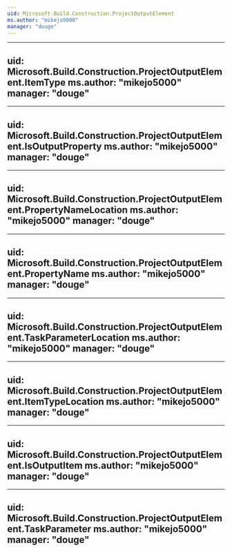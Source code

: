```yaml
---
uid: Microsoft.Build.Construction.ProjectOutputElement
ms.author: "mikejo5000"
manager: "douge"
---
```


---
uid: Microsoft.Build.Construction.ProjectOutputElement.ItemType
ms.author: "mikejo5000"
manager: "douge"
---

---
uid: Microsoft.Build.Construction.ProjectOutputElement.IsOutputProperty
ms.author: "mikejo5000"
manager: "douge"
---

---
uid: Microsoft.Build.Construction.ProjectOutputElement.PropertyNameLocation
ms.author: "mikejo5000"
manager: "douge"
---

---
uid: Microsoft.Build.Construction.ProjectOutputElement.PropertyName
ms.author: "mikejo5000"
manager: "douge"
---

---
uid: Microsoft.Build.Construction.ProjectOutputElement.TaskParameterLocation
ms.author: "mikejo5000"
manager: "douge"
---

---
uid: Microsoft.Build.Construction.ProjectOutputElement.ItemTypeLocation
ms.author: "mikejo5000"
manager: "douge"
---

---
uid: Microsoft.Build.Construction.ProjectOutputElement.IsOutputItem
ms.author: "mikejo5000"
manager: "douge"
---

---
uid: Microsoft.Build.Construction.ProjectOutputElement.TaskParameter
ms.author: "mikejo5000"
manager: "douge"
---

